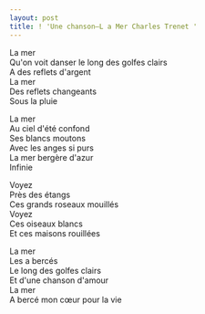 ```yaml
---
layout: post
title: ! 'Une chanson—L a Mer Charles Trenet '
---
```


<p>La mer<br />Qu&#39;on voit danser le long des golfes clairs<br />A des reflets d&#39;argent<br />La mer<br />Des reflets changeants<br />Sous la pluie</p>
<p>La mer<br />Au ciel d&#39;été confond<br />Ses blancs moutons<br />Avec les anges si purs<br />La mer bergère d&#39;azur<br />Infinie</p>
<p>Voyez<br />Près des étangs<br />Ces grands roseaux mouillés<br />Voyez<br />Ces oiseaux blancs<br />Et ces maisons rouillées</p>
<p>La mer<br />Les a bercés<br />Le long des golfes clairs<br />Et d&#39;une chanson d&#39;amour<br />La mer<br />A bercé mon cœur pour la vie</p>
